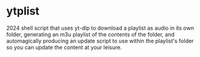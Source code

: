 # ytplist
2024 shell script that uses yt-dlp to download a playlist as audio in its own folder, generating an m3u playlist of the contents of the folder, and automagically producing an update script to use within the playlist's folder so you can update the content at your leisure. 
